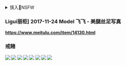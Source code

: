 <details><summary>慎入🔞NSFW</summary>

Not Safe For Work
![](https://upload.wikimedia.org/wikipedia/commons/thumb/d/d3/Biohazard_Symbol_Specification.png/210px-Biohazard_Symbol_Specification.png)

<details><summary><b>风险自理Use At Your Own Risk🈲</summary>

![]()

### YouMi尤蜜荟] Vol.136 女神@妲己_Toxic苏梅岛旅拍第一套写真
https://www.meitulu.com/item/14278.html
![](https://mtl.gzhuibei.com/images/img/14278/1.jpg)
![](https://mtl.gzhuibei.com/images/img/14278/3.jpg)
![](https://mtl.gzhuibei.com/images/img/14278/8.jpg)
![](https://mtl.gzhuibei.com/images/img/14278/12.jpg)
![](https://mtl.gzhuibei.com/images/img/14278/13.jpg)
![](https://mtl.gzhuibei.com/images/img/14278/14.jpg)
![](https://mtl.gzhuibei.com/images/img/14278/18.jpg)
![](https://mtl.gzhuibei.com/images/img/14278/19.jpg)

### YOUWU尤物馆] VOL.002 FoxYini孟狐狸 - 性感肚兜+女仆装
https://www.meitulu.com/item/7494.html
![](https://mtl.gzhuibei.com/images/img/7494/3.jpg)
![](https://mtl.gzhuibei.com/images/img/7494/5.jpg)
![](https://mtl.gzhuibei.com/images/img/7494/37.jpg)
![](https://mtl.gzhuibei.com/images/img/7494/38.jpg)
![](https://mtl.gzhuibei.com/images/img/7494/39.jpg)
![](https://mtl.gzhuibei.com/images/img/7494/40.jpg)
![](https://mtl.gzhuibei.com/images/img/7494/46.jpg)
![](https://mtl.gzhuibei.com/images/img/7494/51.jpg)

### XiuRen秀人] No.1248 孟狐狸FoxYini - 蕾丝内衣私房诱惑 2/11
https://www.meitulu.com/item/16815_2.html
![](https://mtl.gzhuibei.com/images/img/16815/5.jpg)
![](https://mtl.gzhuibei.com/images/img/16815/8.jpg)
![](https://mtl.gzhuibei.com/images/img/16815/9.jpg)
![](https://mtl.gzhuibei.com/images/img/16815/10.jpg)

### YouWu尤物馆] Vol.051 魅惑女神FoxYini孟狐狸情趣内衣写真
https://www.meitulu.com/item/10163.html
![](https://mtl.gzhuibei.com/images/img/10163/2.jpg)
![](https://mtl.gzhuibei.com/images/img/10163/18.jpg)

### XIUREN秀人网] No.860 FoxYini孟狐狸 - 情趣乳贴写真
https://www.meitulu.com/item/12999.html
![](https://mtl.gzhuibei.com/images/img/12999/1.jpg)

### Girlz-High] Mizuki Tama 水樹たま(北村瞳) - 性感巨乳背心系列
https://www.meitulu.com/item/19137.html
![](https://mtl.gzhuibei.com/images/img/19137/1.jpg)
![](https://mtl.gzhuibei.com/images/img/19137/2.jpg)

### XiuRen秀人] No.1355 性感女神@王雨纯日本旅拍写真
https://www.meitulu.com/item/17778.html
![](https://mtl.gzhuibei.com/images/img/17778/4.jpg)
![](https://mtl.gzhuibei.com/images/img/17778/10.jpg)
![](https://mtl.gzhuibei.com/images/img/17778/39.jpg)

### XIUREN秀人] No.1377 性感女神@Egg_尤妮丝“礼物”主题写真
https://www.meitulu.com/item/18155.html
![](https://mtl.gzhuibei.com/images/img/18155/8.jpg)
![](https://mtl.gzhuibei.com/images/img/18155/30.jpg)
![](https://mtl.gzhuibei.com/images/img/18155/40.jpg)
![](https://mtl.gzhuibei.com/images/img/18155/41.jpg)

### YouMi尤蜜荟] Vol.319 性感女神@妲己_Toxic富国岛旅拍写真
https://www.meitulu.com/item/18641.html
![](https://mtl.gzhuibei.com/images/img/18641/1.jpg)
![](https://mtl.gzhuibei.com/images/img/18641/2.jpg)
![](https://mtl.gzhuibei.com/images/img/18641/32.jpg)
![](https://mtl.gzhuibei.com/images/img/18641/33.jpg)
![](https://mtl.gzhuibei.com/images/img/18641/47.jpg)
![](https://mtl.gzhuibei.com/images/img/18641/48.jpg)

### Bololi波萝社] BOL.051 王雨纯の写真集
https://www.meitulu.com/item/12369.html
![](https://mtl.gzhuibei.com/images/img/12369/3.jpg)
![](https://mtl.gzhuibei.com/images/img/12369/9.jpg)
![](https://mtl.gzhuibei.com/images/img/12369/62.jpg)

### XIUREN秀人网] No.1793 性感女神@妲己_Toxic三亚旅拍写真
https://www.meitulu.com/item/20824.html
![](https://mtl.gzhuibei.com/images/img/20824/3.jpg)
![](https://mtl.gzhuibei.com/images/img/20824/19.jpg)

</details>
</details>

### Ligui丽柜] 2017-11-24 Model 飞飞 - 美腿丝足写真
https://www.meitulu.com/item/14130.html
### 戒赌
![](https://mtl.gzhuibei.com/images/img/8514/43.jpg)
![](https://mtl.gzhuibei.com/images/img/8514/44.jpg)
![](https://mtl.gzhuibei.com/images/img/8514/45.jpg)
![](https://mtl.gzhuibei.com/images/img/8514/46.jpg)
![](https://mtl.gzhuibei.com/images/img/8514/47.jpg)
![](https://mtl.gzhuibei.com/images/img/8514/48.jpg)
![](https://mtl.gzhuibei.com/images/img/8514/49.jpg)
![](https://mtl.gzhuibei.com/images/img/8514/50.jpg)
